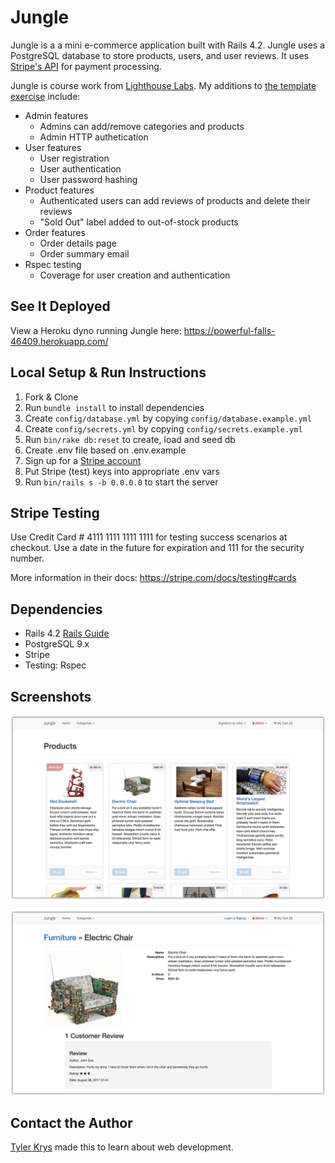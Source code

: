 # Jungle

Jungle is a a mini e-commerce application built with Rails 4.2. Jungle uses a PostgreSQL database to store products, users, and user reviews. It uses [Stripe's API](https://stripe.com/docs/api) for payment processing.

Jungle is course work from [Lighthouse Labs](https://github.com/lighthouse-labs/). My additions to [the template exercise](https://github.com/lighthouse-labs/jungle-rails) include:

* Admin features
  * Admins can add/remove categories and products
  * Admin HTTP authetication
* User features
  * User registration
  * User authentication
  * User password hashing
* Product features
  * Authenticated users can add reviews of products and delete their reviews
  * "Sold Out" label added to out-of-stock products
* Order features
  * Order details page
  * Order summary email
* Rspec testing
  * Coverage for user creation and authentication

## See It Deployed

View a Heroku dyno running Jungle here: https://powerful-falls-46409.herokuapp.com/

## Local Setup & Run Instructions

1. Fork & Clone
2. Run `bundle install` to install dependencies
3. Create `config/database.yml` by copying `config/database.example.yml`
4. Create `config/secrets.yml` by copying `config/secrets.example.yml`
5. Run `bin/rake db:reset` to create, load and seed db
6. Create .env file based on .env.example
7. Sign up for a [Stripe account](https://stripe.com/)
8. Put Stripe (test) keys into appropriate .env vars
9. Run `bin/rails s -b 0.0.0.0` to start the server

## Stripe Testing

Use Credit Card # 4111 1111 1111 1111 for testing success scenarios at checkout. Use a date in the future for expiration and 111 for the security number.

More information in their docs: <https://stripe.com/docs/testing#cards>

## Dependencies

* Rails 4.2 [Rails Guide](http://guides.rubyonrails.org/v4.2/)
* PostgreSQL 9.x
* Stripe
* Testing: Rspec

## Screenshots

![Jungle product index](https://raw.githubusercontent.com/ty2k/jungle-rails/master/docs/Jungle-screenshot-product-index.png)

![Jungle view product page](https://raw.githubusercontent.com/ty2k/jungle-rails/master/docs/Jungle-screenshot-view-product-page.png)

## Contact the Author

[Tyler Krys](https://tylerkrys.ca) made this to learn about web development.